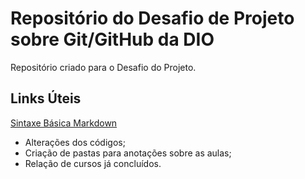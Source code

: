 # Repositório do Desafio de Projeto sobre Git/GitHub da DIO
Repositório criado para o Desafio do Projeto.


## Links Úteis
[Sintaxe Básica Markdown](https://www.markdownguide.org/basic-syntax/)

- Alterações dos códigos;
- Criação de pastas para anotações sobre as aulas;
- Relação de cursos já concluídos.
